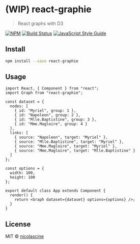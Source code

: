 # (WIP) react-graphie

> React graphs with D3

[![NPM](https://img.shields.io/npm/v/react-graphie.svg)](https://www.npmjs.com/package/react-graphie) [![Build Status](https://travis-ci.com/nicolascine/react-graphie.svg?branch=master)](https://travis-ci.com/nicolascine/react-graphie) [![JavaScript Style Guide](https://img.shields.io/badge/code_style-standard-brightgreen.svg)](https://standardjs.com)

## Install

```bash
npm install --save react-graphie
```

## Usage

```tsx
import React, { Component } from "react";
import Graph from "react-graphie";

const dataset = {
  nodes: [
    { id: "Myriel", group: 1 },
    { id: "Napoleon", group: 2 },
    { id: "Mlle.Baptistine", group: 3 },
    { id: "Mme.Magloire", group: 4 }
  ],
  links: [
    { source: "Napoleon", target: "Myriel" },
    { source: "Mlle.Baptistine", target: "Myriel" },
    { source: "Mme.Magloire", target: "Myriel" },
    { source: "Mme.Magloire", target: "Mlle.Baptistine" }
  ]
};

const options = {
  width: 100,
  height: 100
};

export default class App extends Component {
  render() {
    return <Graph dataset={dataset} options={options} />;
  }
}
```

## License

MIT © [nicolascine](https://github.com/nicolascine)

